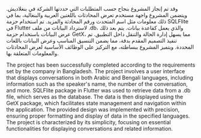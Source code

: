 
وقد تم إنجاز المشروع بنجاح حسب المتطلبات التي حددتها الشركة في بنغلاديش. ويتضمن المشروع واجهة مستخدم تعرض المحادثات باللغتين العربية والبنغالية، بما في ذلك معلومات مثل اسم المتحدث ورقم المحادثة والمزيد.
تم استخدام حزمة SQLFlite في Flutter لاسترداد البيانات من ملف .db، والذي يعمل كقاعدة بيانات. يتم بعد ذلك عرض البيانات باستخدام حزمة GetX، مما يسهل إدارة الحالة والتنقل داخل التطبيق.
تم تنفيذ التصميم المقدم بدقة، مما يضمن التنسيق المناسب وعرض البيانات باللغات المحددة.
ويتميز المشروع ببساطته، مع التركيز على الوظائف الأساسية لعرض المحادثات والمعلومات المتعلقة بها.


The project has been successfully completed according to the requirements set by the company in Bangladesh. The project involves a user interface that displays conversations in both Arabic and Bengali languages, including information such as the speaker's name, the number of the conversation, and more.
SQLFlite package in Flutter was used to retrieve data from a .db file, which serves as the database. The data is then displayed using the GetX package, which facilitates state management and navigation within the application.
The provided design was implemented with precision, ensuring proper formatting and display of data in the specified languages.
The project is characterized by its simplicity, focusing on essential functionalities for displaying conversations and related information. 

